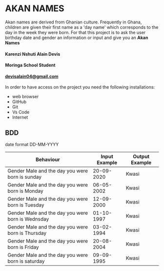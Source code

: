 # AKAN NAMES

Akan names are derived from Ghanian culture. Frequently in Ghana, children are given their first name as a 'day name' which corresponds to the day in the week they were born. For that this project is to ask the user birthday date and gender an information or input and give you an **Akan Names**

#### Karenzi Nshuti Alain Devis
#### Moringa School Student
#### devisalain04@gmail.com

In order to have access on the project you need the following installations:
* web browser
* GitHub
* Git
* Vs Code
* Internet

## BDD

date format DD-MM-YYYY

Behaviour | Input Example | Output Example
------------ | ------------- | -------------
Gender Male and the day you were born is sunday | 20-09-2020 | Kwasi
Gender Male and the day you were born is Monday | 06-05-2002 | Kwasi
Gender Male and the day you were born is Tuesday | 12-09-2000 | Kwasi
Gender Male and the day you were born is Wednsday | 01-10-1997 | Kwasi
Gender Male and the day you were born is Thursday | 03-02-1994 | Kwasi
Gender Male and the day you were born is Friday | 20-08-2004 | Kwasi
Gender Male and the day you were born is saturday | 09-09-1995 | Kwasi
